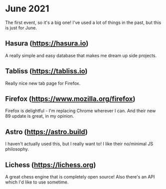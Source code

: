 # June 2021

The first event, so it's a big one!  I've used a lot of things in the past, but this is just for June.

## Hasura (https://hasura.io)

A really simple and easy database that makes me dream up side projects.

## Tabliss (https://tabliss.io)

Really nice new tab page for Firefox.

## Firefox (https://www.mozilla.org/firefox)

Firefox is delightful - I'm replacing Chrome wherever I can.  And their new 89 update is great, in my opinion.

## Astro (https://astro.build)

I haven't actually used this, but I really want to!  I like their no/minimal JS philosophy.

## Lichess (https://lichess.org)

A great chess engine that is completely open source!  Also there's an API which I'd like to use sometime.
